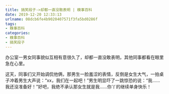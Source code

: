 ```yaml
---
title: 搞笑段子->却都一直没敢表明 | 糗事百科
date: 2019-12-20 12:33:13
urlname: 08dcb6fe4b9020407571f3fa5bd0286f
tags: 
- 糗事百科
categories:
- 糗事百科
- 搞笑段子
---
```

办公室一男女同事貌似互相有意很久了，却都一直没敢表明，其他同事都看在眼里急在心里。

这天，同事们又开始调侃他俩，那男生一脸羞涩的表情，反倒是女生大气，一拍桌子冲着男生大声说：“xx，我们在一起吧！”男生明显吓了一跳惊恐的说：“我……我还没准备好！”好吧，我绝不承认那女生就是我……你丫的继续单身快乐！


